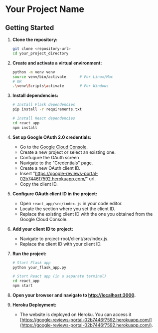 # Your Project Name

## Getting Started

1. **Clone the repository:**
    ```bash
    git clone <repository-url>
    cd your_project_directory
    ```

2. **Create and activate a virtual environment:**
    ```bash
    python -m venv venv
    source venv/bin/activate      # For Linux/Mac
    # OR
    .\venv\Scripts\activate       # For Windows
    ```

3. **Install dependencies:**
    ```bash
    # Install Flask dependencies
    pip install -r requirements.txt

    # Install React dependencies
    cd react_app
    npm install
    ```

4. **Set up Google OAuth 2.0 credentials:**
    - Go to the [Google Cloud Console](https://console.cloud.google.com/).
    - Create a new project or select an existing one.
    - Confugure the OAuth screen
    - Navigate to the "Credentials" page.
    - Create a new OAuth client ID.
    - Insert "https://google-reviews-portal-02b7446f7592.herokuapp.com/" url.
    - Copy the client ID.

5. **Configure OAuth client ID in the project:**
    - Open `react_app/src/index.js` in your code editor.
    - Locate the section where you set the client ID.
    - Replace the existing client ID with the one you obtained from the Google Cloud Console.
      
6. **Add your client ID to project:**
    - Navigate to project-root/client/src/index.js.
    - Replace the client ID with your client ID.

8. **Run the project:**
    ```bash
    # Start Flask app
    python your_flask_app.py

    # Start React app (in a separate terminal)
    cd react_app
    npm start
    ```

7. **Open your browser and navigate to [http://localhost:3000](http://localhost:3000).**

8. **Heroku Deployment:**
    - The website is deployed on Heroku. You can access it [https://google-reviews-portal-02b7446f7592.herokuapp.com/](https://google-reviews-portal-02b7446f7592.herokuapp.com/).



